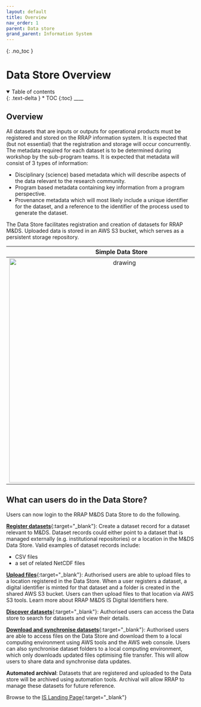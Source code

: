 ```yaml
---
layout: default
title: Overview
nav_order: 1
parent: Data store
grand_parent: Information System
---
```

{: .no_toc }
# Data Store Overview
<details  open markdown="block">
  <summary>
    Table of contents
  </summary>
{: .text-delta }
* TOC
{:toc}
____
</details>

## Overview
All datasets that are inputs or outputs for operational products must be registered and stored on the RRAP information system. It is expected that (but not essential) that the registration and storage will occur concurrently. The metadata required for each dataset is to be determined during workshop by the sub-program teams. It is expected that metadata will consist of 3 types of information:

- Disciplinary (science) based metadata which will describe aspects of the data relevant to the research community.
- Program based metadata containing key information from a program perspective.
- Provenance metadata which will most likely include a unique identifier for the dataset, and a reference to the identifier of the process used to generate the dataset.

The Data Store facilitates registration and creation of datasets for RRAP M&DS. Uploaded data is stored in an AWS S3 bucket, which serves as a persistent storage repository.

|                                    Simple Data Store                                    |
| :------------------------------------------------------------------------------: |
| <img src="../../assets/images/data_store/Data_Store_simple.jpg" alt="drawing" width="600"/> |

## What can users do in the Data Store?
Users can now login to the RRAP M&DS Data Store to do the following.

[**Register datasets**](./registering-a-dataset.md){:target="\_blank"}: Create a dataset record for a dataset relevant to M&DS. Dataset records could either point to a dataset that is managed externally (e.g. institutional repositories) or a location in the M&DS Data Store. Valid examples of dataset records include:
- CSV files 
- a set of related NetCDF files

[**Upload files**](./uploading-a-dataset.md){:target="\_blank"}: Authorised users are able to upload files to a location registered in the Data Store. When a user registers a dataset, a digital identifier is minted for that dataset and a folder is created in the shared AWS S3 bucket. Users can then upload files to that location via AWS S3 tools. Learn more about RRAP M&DS IS Digital Identifiers here.

[**Discover datasets**](./viewing-a-dataset.md){:target="\_blank"}: Authorised users can access the Data store to search for datasets and view their details. 

[**Download and synchronise datasets**](./downloading-datasets.md){:target="\_blank"}: Authorised users are able to access files on the Data Store and download them to a local computing environment using AWS tools and the AWS web console. Users can also synchronise dataset folders to a local computing environment, which only downloads updated files optimising file transfer. This will allow users to share data and synchronise data updates. 

**Automated archival**: Datasets that are registered and uploaded to the Data store will be archived using automation tools. Archival will allow RRAP to manage these datasets for future reference.

Browse to the [IS Landing Page](https://www.rrap-is.com/){:target="\_blank"}
